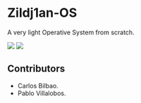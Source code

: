 # Zildj1an-OS

A very light Operative System from scratch.

<img src = "https://github.com/Zildj1an/Zildj1an_OS/blob/master/im_screen.png"/>

<img src = "https://github.com/Zildj1an/Zildj1an_OS/blob/master/im2.jpg"/>

## Contributors
* Carlos Bilbao.
* Pablo Villalobos.
